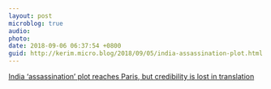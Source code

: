 ```yaml
---
layout: post
microblog: true
audio: 
photo: 
date: 2018-09-06 06:37:54 +0800
guid: http://kerim.micro.blog/2018/09/05/india-assassination-plot.html
---
```

[India ‘assassination’ plot reaches Paris, but credibility is lost in translation](https://m.france24.com/en/20180904-india-activists-arrest-assassination-plot-paris-modi)
